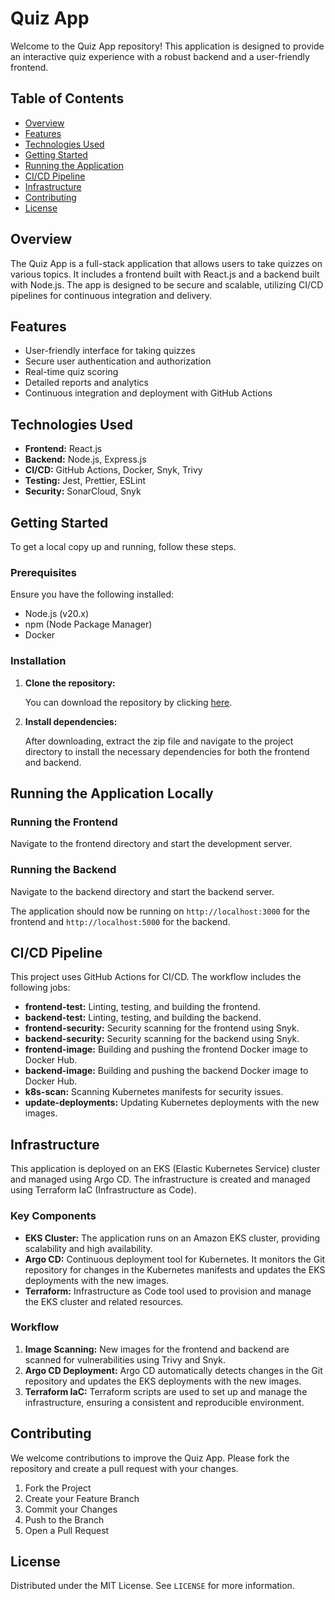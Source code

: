 
# Quiz App

Welcome to the Quiz App repository! This application is designed to provide an interactive quiz experience with a robust backend and a user-friendly frontend.

## Table of Contents

- [Overview](#overview)
- [Features](#features)
- [Technologies Used](#technologies-used)
- [Getting Started](#getting-started)
- [Running the Application](#running-the-application)
- [CI/CD Pipeline](#cicd-pipeline)
- [Infrastructure](#infrastructure)
- [Contributing](#contributing)
- [License](#license)

## Overview

The Quiz App is a full-stack application that allows users to take quizzes on various topics. It includes a frontend built with React.js and a backend built with Node.js. The app is designed to be secure and scalable, utilizing CI/CD pipelines for continuous integration and delivery.

## Features

- User-friendly interface for taking quizzes
- Secure user authentication and authorization
- Real-time quiz scoring
- Detailed reports and analytics
- Continuous integration and deployment with GitHub Actions

## Technologies Used

- **Frontend:** React.js
- **Backend:** Node.js, Express.js
- **CI/CD:** GitHub Actions, Docker, Snyk, Trivy
- **Testing:** Jest, Prettier, ESLint
- **Security:** SonarCloud, Snyk

## Getting Started

To get a local copy up and running, follow these steps.

### Prerequisites

Ensure you have the following installed:

- Node.js (v20.x)
- npm (Node Package Manager)
- Docker

### Installation

1. **Clone the repository:**

   You can download the repository by clicking [here](https://github.com/your-username/quiz-app/archive/refs/heads/main.zip).

2. **Install dependencies:**

   After downloading, extract the zip file and navigate to the project directory to install the necessary dependencies for both the frontend and backend.

## Running the Application Locally

### Running the Frontend

Navigate to the frontend directory and start the development server.

### Running the Backend

Navigate to the backend directory and start the backend server.

The application should now be running on `http://localhost:3000` for the frontend and `http://localhost:5000` for the backend.

## CI/CD Pipeline

This project uses GitHub Actions for CI/CD. The workflow includes the following jobs:

- **frontend-test:** Linting, testing, and building the frontend.
- **backend-test:** Linting, testing, and building the backend.
- **frontend-security:** Security scanning for the frontend using Snyk.
- **backend-security:** Security scanning for the backend using Snyk.
- **frontend-image:** Building and pushing the frontend Docker image to Docker Hub.
- **backend-image:** Building and pushing the backend Docker image to Docker Hub.
- **k8s-scan:** Scanning Kubernetes manifests for security issues.
- **update-deployments:** Updating Kubernetes deployments with the new images.

## Infrastructure

This application is deployed on an EKS (Elastic Kubernetes Service) cluster and managed using Argo CD. The infrastructure is created and managed using Terraform IaC (Infrastructure as Code). 

### Key Components

- **EKS Cluster:** The application runs on an Amazon EKS cluster, providing scalability and high availability.
- **Argo CD:** Continuous deployment tool for Kubernetes. It monitors the Git repository for changes in the Kubernetes manifests and updates the EKS deployments with the new images.
- **Terraform:** Infrastructure as Code tool used to provision and manage the EKS cluster and related resources.

### Workflow

1. **Image Scanning:** New images for the frontend and backend are scanned for vulnerabilities using Trivy and Snyk.
2. **Argo CD Deployment:** Argo CD automatically detects changes in the Git repository and updates the EKS deployments with the new images.
3. **Terraform IaC:** Terraform scripts are used to set up and manage the infrastructure, ensuring a consistent and reproducible environment.

## Contributing

We welcome contributions to improve the Quiz App. Please fork the repository and create a pull request with your changes.

1. Fork the Project
2. Create your Feature Branch
3. Commit your Changes
4. Push to the Branch
5. Open a Pull Request

## License

Distributed under the MIT License. See `LICENSE` for more information.
